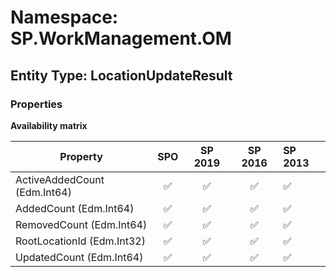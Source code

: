 # Namespace: SP.WorkManagement.OM

## Entity Type: LocationUpdateResult

### Properties

**Availability matrix**

Property | SPO | SP 2019 | SP 2016 | SP 2013
----------|:---:|:-------:|:-------:|:-------
ActiveAddedCount (Edm.Int64) | ✅ | ✅ | ✅ | ✅
AddedCount (Edm.Int64) | ✅ | ✅ | ✅ | ✅
RemovedCount (Edm.Int64) | ✅ | ✅ | ✅ | ✅
RootLocationId (Edm.Int32) | ✅ | ✅ | ✅ | ✅
UpdatedCount (Edm.Int64) | ✅ | ✅ | ✅ | ✅

